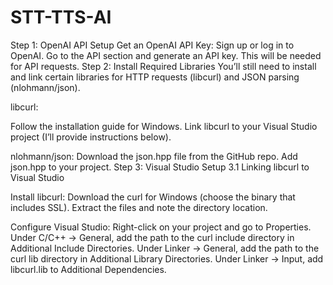# STT-TTS-AI
Step 1: OpenAI API Setup
Get an OpenAI API Key:
Sign up or log in to OpenAI.
Go to the API section and generate an API key. This will be needed for API requests.
Step 2: Install Required Libraries
You’ll still need to install and link certain libraries for HTTP requests (libcurl) and JSON parsing (nlohmann/json).

libcurl:

Follow the installation guide for Windows.
Link libcurl to your Visual Studio project (I’ll provide instructions below).

nlohmann/json:
Download the json.hpp file from the GitHub repo.
Add json.hpp to your project.
Step 3: Visual Studio Setup
3.1 Linking libcurl to Visual Studio

Install libcurl:
Download the curl for Windows (choose the binary that includes SSL).
Extract the files and note the directory location.

Configure Visual Studio:
Right-click on your project and go to Properties.
Under C/C++ -> General, add the path to the curl include directory in Additional Include Directories.
Under Linker -> General, add the path to the curl lib directory in Additional Library Directories.
Under Linker -> Input, add libcurl.lib to Additional Dependencies.
